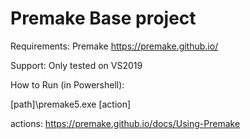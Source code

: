 # Premake Base project

Requirements:
Premake
https://premake.github.io/

Support:
Only tested on VS2019


How to Run (in Powershell):

[path]\premake5.exe [action]

actions:
https://premake.github.io/docs/Using-Premake